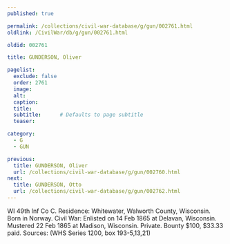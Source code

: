 ```yaml
---
published: true

permalink: /collections/civil-war-database/g/gun/002761.html
oldlink: /CivilWar/db/g/gun/002761.html

oldid: 002761

title: GUNDERSON, Oliver

pagelist:
  exclude: false
  order: 2761
  image: 
  alt:
  caption:
  title:
  subtitle:      # Defaults to page subtitle
  teaser:

category: 
  - G 
  - GUN

previous:
  title: GUNDERSON, Oliver
  url: /collections/civil-war-database/g/gun/002760.html  
next:
  title: GUNDERSON, Otto
  url: /collections/civil-war-database/g/gun/002762.html   
---
```

WI 49th Inf Co C. Residence: Whitewater, Walworth County, Wisconsin. Born in Norway. Civil War: Enlisted on 14 Feb 1865 at Delavan, Wisconsin. Mustered 22 Feb 1865 at Madison, Wisconsin. Private. Bounty $100, $33.33 paid. Sources: (WHS Series 1200, box 193-5,13,21)